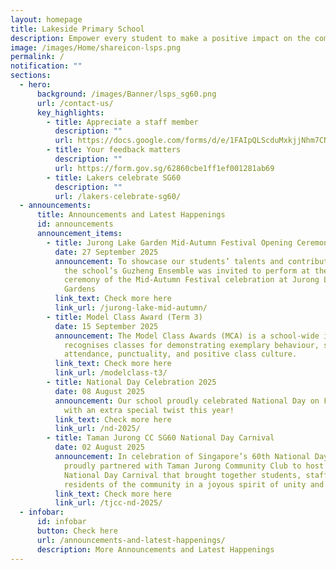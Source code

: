 ```yaml
---
layout: homepage
title: Lakeside Primary School
description: Empower every student to make a positive impact on the community.
image: /images/Home/shareicon-lsps.png
permalink: /
notification: ""
sections:
  - hero:
      background: /images/Banner/lsps_sg60.png
      url: /contact-us/
      key_highlights:
        - title: Appreciate a staff member
          description: ""
          url: https://docs.google.com/forms/d/e/1FAIpQLScduMxkjjNhm7CNWqHyKdTfFis0E7BoILxPVI4V3qnj01pgKg/viewform
        - title: Your feedback matters
          description: ""
          url: https://form.gov.sg/62860cbe1ff1ef001281ab69
        - title: Lakers celebrate SG60
          description: ""
          url: /lakers-celebrate-sg60/
  - announcements:
      title: Announcements and Latest Happenings
      id: announcements
      announcement_items:
        - title: Jurong Lake Garden Mid-Autumn Festival Opening Ceremony
          date: 27 September 2025
          announcement: To showcase our students’ talents and contribute to the community,
            the school’s Guzheng Ensemble was invited to perform at the opening
            ceremony of the Mid-Autumn Festival celebration at Jurong Lake
            Gardens
          link_text: Check more here
          link_url: /jurong-lake-mid-autumn/
        - title: Model Class Award (Term 3)
          date: 15 September 2025
          announcement: The Model Class Awards (MCA) is a school-wide initiative that
            recognises classes for demonstrating exemplary behaviour, strong
            attendance, punctuality, and positive class culture.
          link_text: Check more here
          link_url: /modelclass-t3/
        - title: National Day Celebration 2025
          date: 08 August 2025
          announcement: Our school proudly celebrated National Day on Friday, 8 August,
            with an extra special twist this year!
          link_text: Check more here
          link_url: /nd-2025/
        - title: Taman Jurong CC SG60 National Day Carnival
          date: 02 August 2025
          announcement: In celebration of Singapore’s 60th National Day, our school
            proudly partnered with Taman Jurong Community Club to host an SG60
            National Day Carnival that brought together students, staff and
            residents of the community in a joyous spirit of unity and pride.
          link_text: Check more here
          link_url: /tjcc-nd-2025/
  - infobar:
      id: infobar
      button: Check here
      url: /announcements-and-latest-happenings/
      description: More Announcements and Latest Happenings
---
```

